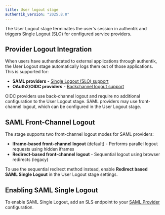 ```yaml
---
title: User logout stage
authentik_version: "2025.8.0"
---
```


The User Logout stage terminates the user's session in authentik and triggers Single Logout (SLO) for configured service providers.

## Provider Logout Integration

When users have authenticated to external applications through authentik, the User Logout stage automatically logs them out of those applications. This is supported for:

- **SAML providers** - [Single Logout (SLO) support](../../providers/saml/IDP-initiated-single-logout.md)
- **OAuth2/OIDC providers** - [Backchannel logout support](../../providers/oauth2/backchannel-logout.mdx)

OIDC providers use back-channel logout and require no additional configuration to the User Logout stage. SAML providers may use front-channel logout, which can be configured in the User Logout stage.

## SAML Front-Channel Logout

The stage supports two front-channel logout modes for SAML providers:

- **Iframe-based front-channel logout** (default) - Performs parallel logout requests using hidden iframes
- **Redirect-based front-channel logout** - Sequential logout using browser redirects (legacy)

To use the sequential redirect method instead, enable **Redirect based SAML Single Logout** in the User Logout stage settings.

## Enabling SAML Single Logout

To enable SAML Single Logout, add an SLS endpoint to your [SAML Provider](../../providers/saml/index.md#single-logout-service-url) configuration.

